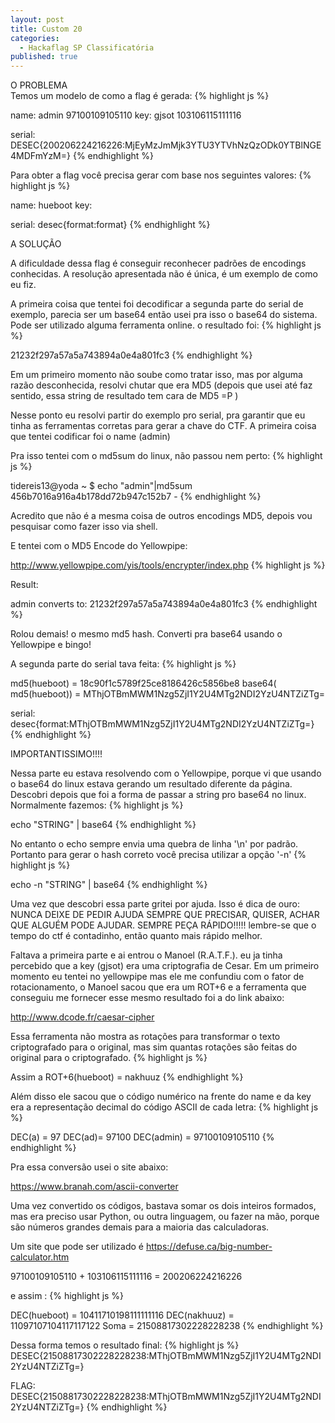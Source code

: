 ```yaml
---
layout: post
title: Custom 20
categories:
  - Hackaflag SP Classificatória
published: true
---
```

<div class="message"> O PROBLEMA </div>
Temos um modelo de como a flag é gerada:
{% highlight js %}

name: admin 97100109105110
key: gjsot 103106115111116

serial: DESEC{200206224216226:MjEyMzJmMjk3YTU3YTVhNzQzODk0YTBlNGE4MDFmYzM=}
{% endhighlight %}

Para obter a flag você precisa gerar com base nos seguintes valores:
{% highlight js %}

name: hueboot
key:

serial: desec{format:format}
{% endhighlight %}

<div class="message"> A SOLUÇÃO </div>

A dificuldade dessa flag é conseguir reconhecer padrões de encodings conhecidas. A resolução apresentada não é única, é um exemplo de como eu fiz.

A primeira coisa que tentei foi decodificar a segunda parte do serial de exemplo, parecia ser um base64 então usei pra isso o base64 do sistema. Pode ser utilizado alguma ferramenta online. o resultado foi: 
{% highlight js %}

21232f297a57a5a743894a0e4a801fc3
{% endhighlight %}

Em um primeiro momento não soube como tratar isso, mas por alguma razão desconhecida, resolvi chutar que era MD5 (depois que usei até faz sentido, essa string de resultado tem cara de MD5 =P )

Nesse ponto eu resolvi partir do exemplo pro serial, pra garantir que eu tinha as ferramentas corretas para gerar a chave do CTF. A primeira coisa que tentei codificar foi o name (admin)

Pra isso tentei com o md5sum do linux, não passou nem perto:
{% highlight js %}

tidereis13@yoda ~ $ echo "admin"|md5sum
456b7016a916a4b178dd72b947c152b7 -
{% endhighlight %}

Acredito que não é a mesma coisa de outros encodings MD5, depois vou pesquisar como fazer isso via shell.

E tentei com o MD5 Encode do Yellowpipe:

http://www.yellowpipe.com/yis/tools/encrypter/index.php
{% highlight js %}

Result:

admin
converts to: 21232f297a57a5a743894a0e4a801fc3
{% endhighlight %}


Rolou demais! o mesmo md5 hash. Converti pra base64 usando o Yellowpipe e bingo!

A segunda parte do serial tava feita:
{% highlight js %}

md5(hueboot) = 18c90f1c5789f25ce8186426c5856be8
base64( md5(hueboot)) = MThjOTBmMWM1Nzg5ZjI1Y2U4MTg2NDI2YzU4NTZiZTg=

serial: desec{format:MThjOTBmMWM1Nzg5ZjI1Y2U4MTg2NDI2YzU4NTZiZTg=}
{% endhighlight %}

<div class="message">IMPORTANTISSIMO!!!!</div>

Nessa parte eu estava resolvendo com o Yellowpipe, porque vi que usando o base64 do linux estava gerando um resultado diferente da página. Descobri depois que foi a forma de passar a string pro base64 no linux.
Normalmente fazemos: 
{% highlight js %}

echo "STRING" | base64 
{% endhighlight %}

No entanto o echo sempre envia uma quebra de linha '\n' por padrão. Portanto para gerar o hash correto você precisa utilizar a opção '-n' 
{% highlight js %}

echo -n "STRING" | base64
{% endhighlight %}

Uma vez que descobri essa parte gritei por ajuda. Isso é dica de ouro: NUNCA DEIXE DE PEDIR AJUDA SEMPRE QUE PRECISAR, QUISER, ACHAR QUE ALGUÉM PODE AJUDAR. SEMPRE PEÇA RÁPIDO!!!!! lembre-se que o tempo do ctf é contadinho, então quanto mais rápido melhor.

Faltava a primeira parte e ai entrou o Manoel (R.A.T.F.). eu ja tinha percebido que a key (gjsot) era uma criptografia de Cesar. Em um primeiro momento eu tentei no yellowpipe mas ele me confundiu com o fator de rotacionamento, o Manoel sacou que era um ROT+6 e a ferramenta que conseguiu me fornecer esse mesmo resultado foi a do link abaixo:

http://www.dcode.fr/caesar-cipher

Essa ferramenta não mostra as rotações para transformar o texto criptografado para o original, mas sim quantas rotações são feitas do original para o criptografado.
{% highlight js %}

Assim a ROT+6(hueboot) = nakhuuz
{% endhighlight %}

Além disso ele sacou que o código numérico na frente do name e da key era a representação decimal do código ASCII de cada letra:
{% highlight js %}

DEC(a) = 97
DEC(ad)= 97100
DEC(admin) = 97100109105110
{% endhighlight %}

Pra essa conversão usei o site abaixo:

https://www.branah.com/ascii-converter

Uma vez convertido os códigos, bastava somar os dois inteiros formados, mas era preciso usar Python, ou outra linguagem, ou fazer na mão, porque são números grandes demais para a maioria das calculadoras.

Um site que pode ser utilizado é https://defuse.ca/big-number-calculator.htm

97100109105110 + 103106115111116 = 200206224216226

e assim :
{% highlight js %}

DEC(hueboot) = 10411710198111111116
DEC(nakhuuz) = 11097107104117117122
Soma = 21508817302228228238
{% endhighlight %}

Dessa forma temos o resultado final:
{% highlight js %}
DESEC{21508817302228228238:MThjOTBmMWM1Nzg5ZjI1Y2U4MTg2NDI2YzU4NTZiZTg=}

FLAG: DESEC{21508817302228228238:MThjOTBmMWM1Nzg5ZjI1Y2U4MTg2NDI2YzU4NTZiZTg=}
{% endhighlight %}
